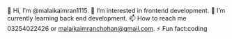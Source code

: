 👋 Hi, I’m @malaikaimran1115.
👀 I’m interested in frontend development.
🌱 I’m currently learning back end development.
📫 How to reach me 03254022426 or malaikaimranchohan@gmail.com.
⚡ Fun fact:coding

<!---
malaikaimran1115/malaikaimran1115 is a ✨ special ✨ repository because its `README.md` (this file) appears on your GitHub profile.
You can click the Preview link to take a look at your changes.
--->
